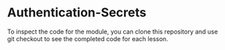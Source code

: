 # Authentication-Secrets

To inspect the code for the module, you can clone this repository and use git checkout to see the completed code for each lesson.
